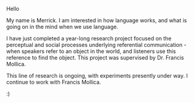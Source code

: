 Hello

My name is Merrick. I am interested in how language works, and what is going on in the mind when we use language. 

I have just completed a year-long research project focused on the perceptual and social processes underlying referential communication - when speakers refer to an object in the world, and listeners use this reference to find the object. This project was supervised by Dr. Francis Mollica. 

This line of research is ongoing, with experiments presently under way. I continue to work with Francis Mollica.

:) 

<!---
merrickgiles/merrickgiles is a ✨ special ✨ repository because its `README.md` (this file) appears on your GitHub profile.
You can click the Preview link to take a look at your changes.
--->
